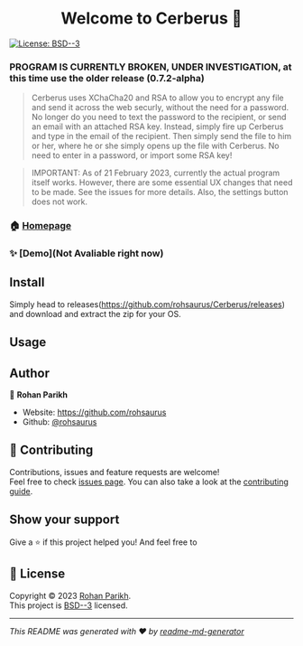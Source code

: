 <h1 align="center">Welcome to Cerberus 👋</h1>
<p>
  </a>
  <a href="https://github.com/rohsaurus/Cerberus/blob/Main/License" target="_blank">
    <img alt="License: BSD--3" src="https://img.shields.io/badge/License-BSD--3-yellow.svg" />
  </a>
</p>


### PROGRAM IS CURRENTLY BROKEN, UNDER INVESTIGATION, at this time use the older release (0.7.2-alpha)

> Cerberus uses XChaCha20 and RSA to allow you to encrypt any file and send it across the web securly, without the need for a password. No longer do you need to text the password to the recipient, or send an email with an attached RSA key. Instead, simply fire up Cerberus and type in the email of the recipient. Then simply send the file to him or her, where he or she simply opens up the file with Cerberus. No need to enter in a password, or import some RSA key!

> IMPORTANT: As of 21 February 2023, currently the actual program itself works. However, there are some essential UX changes that need to be made. See the issues for more details. Also, the settings button does not work.

### 🏠 [Homepage](https://github.com/rohsaurus/Cerberus)

### ✨ [Demo](Not Avaliable right now)

## Install

Simply head to releases(https://github.com/rohsaurus/Cerberus/releases) and download and extract the zip for your OS.

## Usage

## Author

👤 **Rohan Parikh**

* Website: https://github.com/rohsaurus
* Github: [@rohsaurus](https://github.com/rohsaurus)

## 🤝 Contributing

Contributions, issues and feature requests are welcome!<br />Feel free to check [issues page](https://github.com/rohsaurus/Cerberus/issues). You can also take a look at the [contributing guide](N/A).

## Show your support

Give a ⭐️ if this project helped you!
And feel free to 

## 📝 License

Copyright © 2023 [Rohan Parikh](https://github.com/rohsaurus).<br />
This project is [BSD--3](https://github.com/rohsaurus/Cerberus/blob/Main/License) licensed.

***
_This README was generated with ❤️ by [readme-md-generator](https://github.com/kefranabg/readme-md-generator)_
